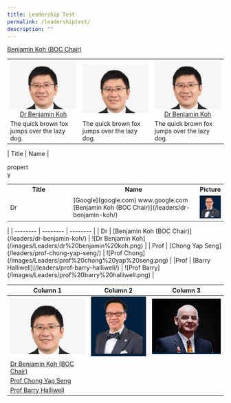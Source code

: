 ```yaml
---
title: Leadership Test
permalink: /leadershiptest/
description: ""
---
```

[Benjamin Koh (BOC Chair)](/leaders/dr-benjamin-koh/)
<table>
<tbody><tr>
	<!-- Table 1 -->
<td width="33%">
	<img src="/images/Leaders/dr%20benjamin%20koh.png">
	<div align="center"><a href="https://www.google.com/">Dr Benjamin Koh</a></div>
</td>
	<!-- Table 2 -->
<td width="33%">
<a href="[Benjamin Koh (BOC Chair)](/leaders/dr-benjamin-koh/)"><img style="width:200px" src="/images/Leaders/dr%20benjamin%20koh.png">
</a></td>
	<!-- Table 3 -->
<td width="33%">
	<img src="/images/Leaders/dr%20benjamin%20koh.png">
	<div align="center"><a href="/leaders/dr-benjamin-koh/">Dr Benjamin Koh</a></div>
</td>
</tr>
	<tr>
<td width="33%">
The quick brown fox jumps over the lazy dog.
</td>
<td width="33%">
The quick brown fox jumps over the lazy dog.
</td>
<td width="33%">
The quick brown fox jumps over the lazy dog.
</td>
</tr>
</tbody></table>



<!--

<img src="/images/Leaders/dr%20benjamin%20koh.png" style="width:200px" align="right">
<img src="/images/Leaders/dr%20benjamin%20koh.png" style="width:200px" height="300">
-->




| Title | Name |  <div style="width:50px">property</div><table>
<tbody><tr>
<th width="20%">Title</th>
	<th width="60%">Name</th>
<th width="20%">Picture</th>
</tr>
<tr>
<td width="30%">
		Dr
</td>
<td width="30%">
	[Google](google.com)
	www.google.com <br>
		[Benjamin Koh (BOC Chair)](/leaders/dr-benjamin-koh/)
</td>
<td width="70%">
		<img src="/images/Leaders/prof%20chong%20yap%20seng.png">
</td>
</tr></tbody></table> |
| -------- | -------- | -------- |
| Dr     | [Benjamin Koh (BOC Chair)](/leaders/dr-benjamin-koh/)     | ![Dr Benjamin Koh](/images/Leaders/dr%20benjamin%20koh.png)     |
| Prof | [Chong Yap Seng](/leaders/prof-chong-yap-seng/) | ![Prof Chong](/images/Leaders/prof%20chong%20yap%20seng.png) |
|Prof | [Barry Halliwell](/leaders/prof-barry-halliwell/) | ![Prof Barry](/images/Leaders/prof%20barry%20halliwell.png) |




| Column 1 | Column 2 | Column 3 |
| -------- | -------- | -------- |
| ![Dr Koh](/images/Leaders/dr%20benjamin%20koh.png)     | ![Prof Chong](/images/Leaders/prof%20chong%20yap%20seng.png)    | ![Prof Barry](/images/Leaders/prof%20barry%20halliwell.png)     | 
|[Dr Benjamin Koh (BOC Chair)](/leaders/dr-benjamin-koh/) |
[Prof Chong Yap Seng](/leaders/prof-chong-yap-seng/) |
[Prof Barry Halliwell](/leaders/prof-barry-halliwell/) |